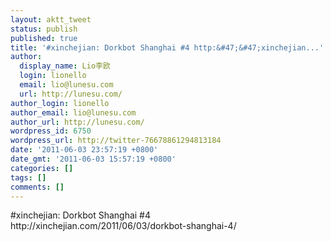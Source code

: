 ```yaml
---
layout: aktt_tweet
status: publish
published: true
title: '#xinchejian: Dorkbot Shanghai #4 http:&#47;&#47;xinchejian...'
author:
  display_name: Lio李欧
  login: lionello
  email: lio@lunesu.com
  url: http://lunesu.com/
author_login: lionello
author_email: lio@lunesu.com
author_url: http://lunesu.com/
wordpress_id: 6750
wordpress_url: http://twitter-76678861294813184
date: '2011-06-03 23:57:19 +0800'
date_gmt: '2011-06-03 15:57:19 +0800'
categories: []
tags: []
comments: []
---
```

<p>#xinchejian: Dorkbot Shanghai #4 http:&#47;&#47;xinchejian.com&#47;2011&#47;06&#47;03&#47;dorkbot-shanghai-4&#47;</p>
